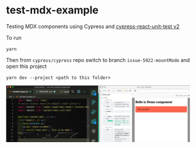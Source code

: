 # test-mdx-example

Testing MDX components using Cypress and [cypress-react-unit-test v2](https://github.com/bahmutov/cypress-react-unit-test/pull/108)

To run

```
yarn
```

Then from `cypress/cypress` repo switch to branch `issue-5922-mountMode` and open this project

```
yarn dev --project <path to this folder>
```

![Demo](images/demo.png)
